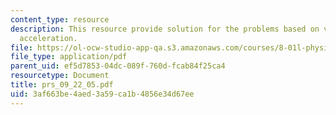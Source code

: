 ```yaml
---
content_type: resource
description: This resource provide solution for the problems based on velocity and
  acceleration.
file: https://ol-ocw-studio-app-qa.s3.amazonaws.com/courses/8-01l-physics-i-classical-mechanics-fall-2005/3af663be4aed3a59ca1b4856e34d67ee_prs_09_22_05.pdf
file_type: application/pdf
parent_uid: ef5d7853-04dc-089f-760d-fcab84f25ca4
resourcetype: Document
title: prs_09_22_05.pdf
uid: 3af663be-4aed-3a59-ca1b-4856e34d67ee
---
```

